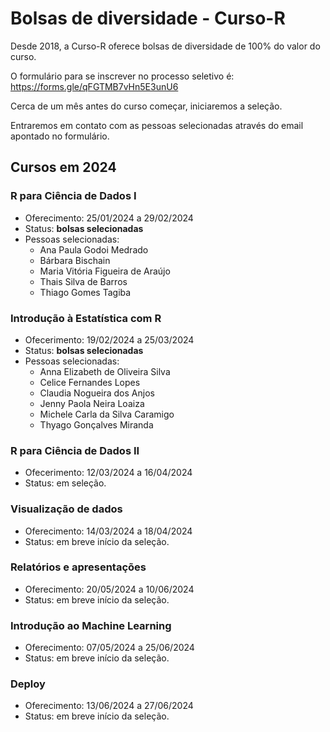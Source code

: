 # Bolsas de diversidade - Curso-R

Desde 2018, a Curso-R oferece bolsas de diversidade de 100% do valor do curso.

O formulário para se inscrever no processo seletivo é: <https://forms.gle/qFGTMB7vHn5E3unU6>

Cerca de um mês antes do curso começar, iniciaremos a seleção.

Entraremos em contato com as pessoas selecionadas através do email apontado no formulário.


## Cursos em 2024

### R para Ciência de Dados I
- Oferecimento: 25/01/2024 a 29/02/2024
- Status: **bolsas selecionadas**
- Pessoas selecionadas:
  - Ana Paula Godoi Medrado
  - Bárbara Bischain
  - Maria Vitória Figueira de Araújo
  - Thais Silva de Barros
  - Thiago Gomes Tagiba   


### Introdução à Estatística com R	
- Ofecerimento: 19/02/2024 a 25/03/2024
- Status: **bolsas selecionadas**
- Pessoas selecionadas:
  - Anna Elizabeth de Oliveira Silva
  - Celice Fernandes Lopes 
  - Claudia Nogueira dos Anjos
  - Jenny Paola Neira Loaiza
  - Michele Carla da Silva Caramigo 
  - Thyago Gonçalves Miranda  

###  R para Ciência de Dados II	
- Ofecerimento: 12/03/2024 a 16/04/2024
- Status: em seleção.

  
### Visualização de dados	
- Oferecimento: 14/03/2024 a 18/04/2024
- Status: em breve início da seleção.


### Relatórios e apresentações
- Oferecimento: 20/05/2024 a 10/06/2024
- Status: em breve início da seleção.


### Introdução ao Machine Learning		
- Oferecimento: 07/05/2024 a 25/06/2024
- Status: em breve início da seleção.
 

### Deploy		
- Oferecimento: 13/06/2024 a 27/06/2024
- Status: em breve início da seleção.
